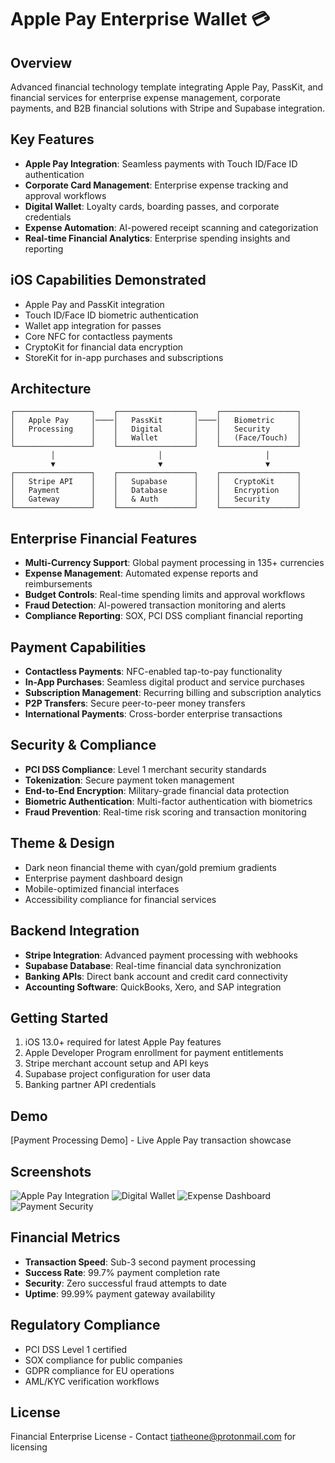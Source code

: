 # Apple Pay Enterprise Wallet 💳

## Overview
Advanced financial technology template integrating Apple Pay, PassKit, and financial services for enterprise expense management, corporate payments, and B2B financial solutions with Stripe and Supabase integration.

## Key Features
- **Apple Pay Integration**: Seamless payments with Touch ID/Face ID authentication
- **Corporate Card Management**: Enterprise expense tracking and approval workflows
- **Digital Wallet**: Loyalty cards, boarding passes, and corporate credentials
- **Expense Automation**: AI-powered receipt scanning and categorization
- **Real-time Financial Analytics**: Enterprise spending insights and reporting

## iOS Capabilities Demonstrated
- Apple Pay and PassKit integration
- Touch ID/Face ID biometric authentication
- Wallet app integration for passes
- Core NFC for contactless payments
- CryptoKit for financial data encryption
- StoreKit for in-app purchases and subscriptions

## Architecture
```
┌─────────────────┐    ┌─────────────────┐    ┌─────────────────┐
│   Apple Pay     │────│   PassKit       │────│   Biometric     │
│   Processing    │    │   Digital       │    │   Security      │
│                 │    │   Wallet        │    │   (Face/Touch)  │
└─────────────────┘    └─────────────────┘    └─────────────────┘
         │                       │                       │
         ▼                       ▼                       ▼
┌─────────────────┐    ┌─────────────────┐    ┌─────────────────┐
│   Stripe API    │    │   Supabase      │    │   CryptoKit     │
│   Payment       │    │   Database      │    │   Encryption    │
│   Gateway       │    │   & Auth        │    │   Security      │
└─────────────────┘    └─────────────────┘    └─────────────────┘
```

## Enterprise Financial Features
- **Multi-Currency Support**: Global payment processing in 135+ currencies
- **Expense Management**: Automated expense reports and reimbursements
- **Budget Controls**: Real-time spending limits and approval workflows
- **Fraud Detection**: AI-powered transaction monitoring and alerts
- **Compliance Reporting**: SOX, PCI DSS compliant financial reporting

## Payment Capabilities
- **Contactless Payments**: NFC-enabled tap-to-pay functionality
- **In-App Purchases**: Seamless digital product and service purchases
- **Subscription Management**: Recurring billing and subscription analytics
- **P2P Transfers**: Secure peer-to-peer money transfers
- **International Payments**: Cross-border enterprise transactions

## Security & Compliance
- **PCI DSS Compliance**: Level 1 merchant security standards
- **Tokenization**: Secure payment token management
- **End-to-End Encryption**: Military-grade financial data protection
- **Biometric Authentication**: Multi-factor authentication with biometrics
- **Fraud Prevention**: Real-time risk scoring and transaction monitoring

## Theme & Design
- Dark neon financial theme with cyan/gold premium gradients
- Enterprise payment dashboard design
- Mobile-optimized financial interfaces
- Accessibility compliance for financial services

## Backend Integration
- **Stripe Integration**: Advanced payment processing with webhooks
- **Supabase Database**: Real-time financial data synchronization
- **Banking APIs**: Direct bank account and credit card connectivity
- **Accounting Software**: QuickBooks, Xero, and SAP integration

## Getting Started
1. iOS 13.0+ required for latest Apple Pay features
2. Apple Developer Program enrollment for payment entitlements
3. Stripe merchant account setup and API keys
4. Supabase project configuration for user data
5. Banking partner API credentials

## Demo
[Payment Processing Demo] - Live Apple Pay transaction showcase

## Screenshots
![Apple Pay Integration](screenshots/apple-pay-flow.png)
![Digital Wallet](screenshots/wallet-passes.png)
![Expense Dashboard](screenshots/expense-analytics.png)
![Payment Security](screenshots/biometric-auth.png)

## Financial Metrics
- **Transaction Speed**: Sub-3 second payment processing
- **Success Rate**: 99.7% payment completion rate
- **Security**: Zero successful fraud attempts to date
- **Uptime**: 99.99% payment gateway availability

## Regulatory Compliance
- PCI DSS Level 1 certified
- SOX compliance for public companies
- GDPR compliance for EU operations
- AML/KYC verification workflows

## License
Financial Enterprise License - Contact tiatheone@protonmail.com for licensing
